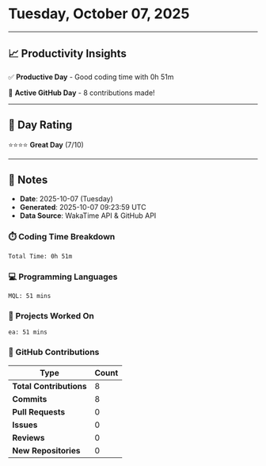 # Tuesday, October 07, 2025

---

## 📈 Productivity Insights

✅ **Productive Day** - Good coding time with 0h 51m

🚀 **Active GitHub Day** - 8 contributions made!

---

## 🎯 Day Rating

⭐⭐⭐⭐ **Great Day** (7/10)

---

## 📝 Notes

- **Date**: 2025-10-07 (Tuesday)
- **Generated**: 2025-10-07 09:23:59 UTC
- **Data Source**: WakaTime API & GitHub API


### ⏱️ Coding Time Breakdown

```
Total Time: 0h 51m
```

### 💻 Programming Languages

```
MQL: 51 mins
```

### 📂 Projects Worked On

```
ea: 51 mins

```


### 🐙 GitHub Contributions

| Type | Count |
|------|-------|
| **Total Contributions** | 8 |
| **Commits** | 8 |
| **Pull Requests** | 0 |
| **Issues** | 0 |
| **Reviews** | 0 |
| **New Repositories** | 0 |

